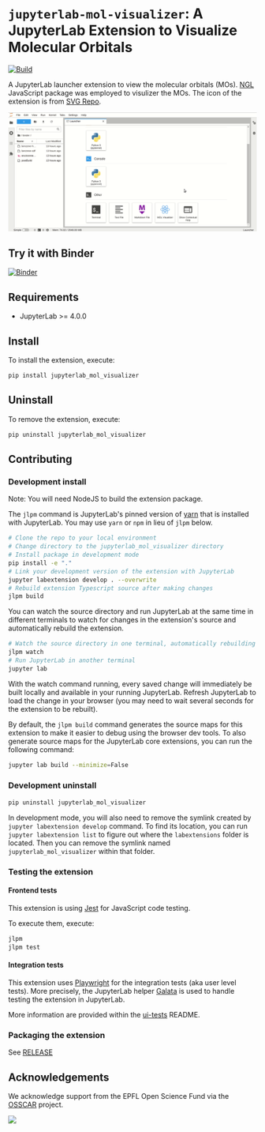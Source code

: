 # `jupyterlab-mol-visualizer`: A JupyterLab Extension to Visualize Molecular Orbitals

[![Build](https://github.com/osscar-org/jupyterlab-mol-visualizer/actions/workflows/build.yml/badge.svg)](https://github.com/osscar-org/jupyterlab-mol-visualizer/actions/workflows/build.yml)

A JupyterLab launcher extension to view the molecular orbitals (MOs).
[NGL](https://github.com/nglviewer/ngl) JavaScript package was employed to visulizer the MOs.
The icon of the extension is from [SVG Repo](https://www.svgrepo.com/svg/231591/molecule).

![demo](https://raw.githubusercontent.com/osscar-org/jupyterlab-mol-visualizer/main/binder/demo.gif)

## Try it with Binder

[![Binder](https://mybinder.org/badge_logo.svg)](https://mybinder.org/v2/gh/osscar-org/jupyterlab-mol-visualizer/main?urlpath=lab)

## Requirements

- JupyterLab >= 4.0.0

## Install

To install the extension, execute:

```bash
pip install jupyterlab_mol_visualizer
```

## Uninstall

To remove the extension, execute:

```bash
pip uninstall jupyterlab_mol_visualizer
```

## Contributing

### Development install

Note: You will need NodeJS to build the extension package.

The `jlpm` command is JupyterLab's pinned version of
[yarn](https://yarnpkg.com/) that is installed with JupyterLab. You may use
`yarn` or `npm` in lieu of `jlpm` below.

```bash
# Clone the repo to your local environment
# Change directory to the jupyterlab_mol_visualizer directory
# Install package in development mode
pip install -e "."
# Link your development version of the extension with JupyterLab
jupyter labextension develop . --overwrite
# Rebuild extension Typescript source after making changes
jlpm build
```

You can watch the source directory and run JupyterLab at the same time in different terminals to watch for changes in the extension's source and automatically rebuild the extension.

```bash
# Watch the source directory in one terminal, automatically rebuilding when needed
jlpm watch
# Run JupyterLab in another terminal
jupyter lab
```

With the watch command running, every saved change will immediately be built locally and available in your running JupyterLab. Refresh JupyterLab to load the change in your browser (you may need to wait several seconds for the extension to be rebuilt).

By default, the `jlpm build` command generates the source maps for this extension to make it easier to debug using the browser dev tools. To also generate source maps for the JupyterLab core extensions, you can run the following command:

```bash
jupyter lab build --minimize=False
```

### Development uninstall

```bash
pip uninstall jupyterlab_mol_visualizer
```

In development mode, you will also need to remove the symlink created by `jupyter labextension develop`
command. To find its location, you can run `jupyter labextension list` to figure out where the `labextensions`
folder is located. Then you can remove the symlink named `jupyterlab_mol_visualizer` within that folder.

### Testing the extension

#### Frontend tests

This extension is using [Jest](https://jestjs.io/) for JavaScript code testing.

To execute them, execute:

```sh
jlpm
jlpm test
```

#### Integration tests

This extension uses [Playwright](https://playwright.dev) for the integration tests (aka user level tests).
More precisely, the JupyterLab helper [Galata](https://github.com/jupyterlab/jupyterlab/tree/master/galata) is used to handle testing the extension in JupyterLab.

More information are provided within the [ui-tests](./ui-tests/README.md) README.

### Packaging the extension

See [RELEASE](RELEASE.md)

## Acknowledgements

We acknowledge support from the EPFL Open Science Fund via the [OSSCAR](http://www.osscar.org) project.

<img src='https://www.osscar.org/_images/logos.png' width='900'>
